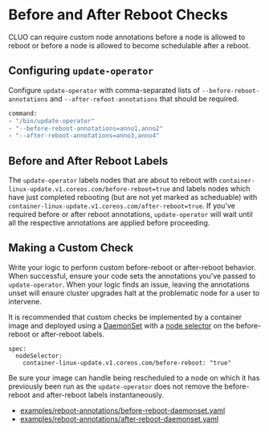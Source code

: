 # Before and After Reboot Checks

CLUO can require custom node annotations before a node is allowed to reboot or
before a node is allowed to become schedulable after a reboot. 

## Configuring `update-operator`

Configure `update-operator` with comma-separated lists of
`--before-reboot-annotations` and `--after-refoot-annotations` that should be
required.

```bash
command:
- "/bin/update-operator"
- "--before-reboot-annotations=anno1,anno2"
- "--after-reboot-annotations=anno3,anno4"
```

## Before and After Reboot Labels

The `update-operator` labels nodes that are about to reboot with
`container-linux-update.v1.coreos.com/before-reboot=true` and labels nodes which
have just completed rebooting (but are not yet marked as scheduable) with
`container-linux-update.v1.coreos.com/after-reboot=true`. If you've required
before or after reboot annotations, `update-operator` will wait until all
the respective annotations are applied before proceeding.

## Making a Custom Check

Write your logic to perform custom before-reboot or after-reboot behavior. When
successful, ensure your code sets the annotations you've passed to
`update-operator`. When your logic finds an issue, leaving the annotations unset
will ensure cluster upgrades halt at the problematic node for a user to
intervene.

It is recommended that custom checks be implemented by a container image and
deployed using a [DaemonSet][1] with a [node selector][2] on the before-reboot
or after-reboot labels. 

```
spec:
  nodeSelector:
    container-linux-update.v1.coreos.com/before-reboot: "true"
```

Be sure your image can handle being rescheduled to a node on which it has
previously been run as the `update-operator` does not remove the before-reboot
and after-reboot labels instantaneously.

* [examples/reboot-annotations/before-reboot-daemonset.yaml][3]
* [examples/reboot-annotations/after-reboot-daemonset.yaml][4]

[1]: https://kubernetes.io/docs/concepts/workloads/controllers/daemonset/
[2]: https://kubernetes.io/docs/concepts/configuration/assign-pod-node/#nodeselector
[3]: ../examples/reboot-annotations/before-reboot-daemonset.yaml
[4]: ../examples/reboot-annotations/after-reboot-daemonset.yaml
